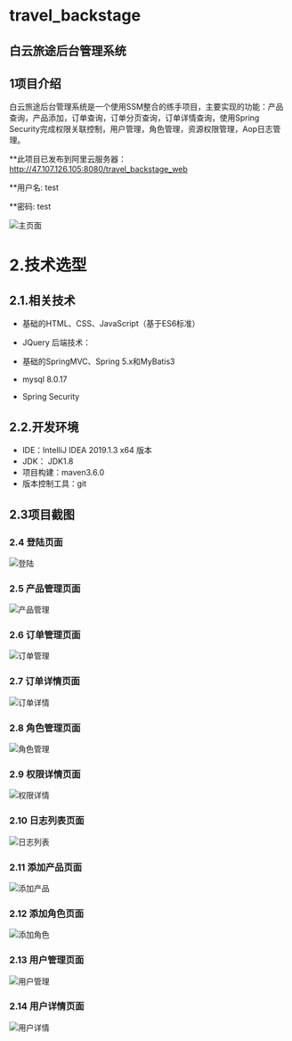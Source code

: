 # travel_backstage

## 白云旅途后台管理系统

## 1项目介绍

白云旅途后台管理系统是一个使用SSM整合的练手项目，主要实现的功能：产品查询，产品添加，订单查询，订单分页查询，订单详情查询，使用Spring Security完成权限关联控制，用户管理，角色管理，资源权限管理，Aop日志管理。

**此项目已发布到阿里云服务器：http://47.107.126.105:8080/travel_backstage_web

**用户名: test

**密码: test


  ![主页面](assets/主页面.png)

# 2.技术选型

## 2.1.相关技术

- 基础的HTML、CSS、JavaScript（基于ES6标准）
- JQuery
  后端技术：

- 基础的SpringMVC、Spring 5.x和MyBatis3
- mysql   8.0.17
- Spring Security

## 2.2.开发环境

- IDE：IntelliJ IDEA 2019.1.3 x64 版本
- JDK： JDK1.8
- 项目构建：maven3.6.0
- 版本控制工具：git

## 2.3项目截图

### 2.4 登陆页面

  ![登陆](assets/登陆.png)

### 2.5 产品管理页面

  ![产品管理](assets/产品管理.png)

### 2.6 订单管理页面

  ![订单管理](assets/订单管理.png)

### 2.7 订单详情页面

  ![订单详情](assets/订单详情.png)

### 2.8 角色管理页面

  ![角色管理](assets/角色管理.png)

### 2.9 权限详情页面

  ![权限详情](assets/权限详情.png)

### 2.10 日志列表页面

  ![日志列表](assets/日志列表.png)

### 2.11 添加产品页面

  ![添加产品](assets/添加产品.png)

### 2.12 添加角色页面

  ![添加角色](assets/添加角色.png)

### 2.13 用户管理页面

  ![用户管理](assets/用户管理.png)

### 2.14 用户详情页面

  ![用户详情](assets/用户详情.png)

